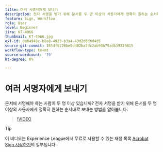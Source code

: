 ```yaml
---
title: 여러 서명자에게 보내기
description: 전자 서명을 받기 위해 문서를 두 명 이상의 사용자에게 정확히 원하는 순서대로 보내는 방법을 알아봅니다.
feature: Sign, Workflow
role: User
level: Beginner
jira: KT-4966
thumbnail: KT-4966.jpg
exl-id: da64949c-b8e0-4923-b3a4-43d2d6dbd4d5
source-git-commit: 165df9226be5dd82ba7dc2ab90b79adb39329815
workflow-type: tm+mt
source-wordcount: '79'
ht-degree: 0%

---
```


# 여러 서명자에게 보내기

문서에 서명해야 하는 사람이 두 명 이상 있습니까? 전자 서명을 받기 위해 문서를 두 명 이상의 사용자에게 정확히 원하는 순서대로 보내는 방법을 알아봅니다.

>[!VIDEO](https://video.tv.adobe.com/v/3425283?quality=12&learn=on&hidetitle=true&captions=kor)

>[!TIP]
>
>이 비디오는 Experience League에서 무료로 사용할 수 있는 재생 목록 [Acrobat Sign 시작하기](https://experienceleague.adobe.com/ko/playlists/acrobat-sign-get-started-business-users)의 일부입니다.

